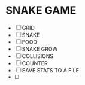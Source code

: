 # SNAKE GAME
- [ ] GRID
- [ ] SNAKE
- [ ] FOOD
- [ ] SNAKE GROW
- [ ] COLLISIONS
- [ ] COUNTER
- [ ] SAVE STATS TO A FILE
- [ ] 